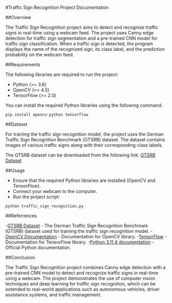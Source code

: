 #Traffic Sign Recognition Project Documentation

##Overview

The Traffic Sign Recognition project aims to detect and recognize traffic signs in real-time using a webcam feed. The project uses Canny edge detection for traffic sign segmentation and a pre-trained CNN model for traffic sign classification. When a traffic sign is detected, the program displays the name of the recognized sign, its class label, and the prediction probability on the webcam feed.

##Requirements

The following libraries are required to run the project:
- Python (>= 3.6)
- OpenCV (>= 4.5)
- TensorFlow (>= 2.0)

You can install the required Python libraries using the following command:
```console
pip install opencv-python tensorflow
```

##Dataset

For training the traffic sign recognition model, the project uses the German Traffic Sign Recognition Benchmark (GTSRB) dataset. The dataset contains images of various traffic signs along with their corresponding class labels.

The GTSRB dataset can be downloaded from the following link:
[GTSRB Dataset](https://www.kaggle.com/datasets/meowmeowmeowmeowmeow/gtsrb-german-traffic-sign?resource=download)

##Usage

- Ensure that the required Python libraries are installed (OpenCV and TensorFlow).
- Connect your webcam to the computer.
- Run the project script:
```console
python traffic_sign_recognition.py
```

##Referrences

-[GTSRB Dataset](https://www.kaggle.com/datasets/meowmeowmeowmeowmeow/gtsrb-german-traffic-sign?resource=download) - The German Traffic Sign Recognition Benchmark (GTSRB) dataset used for training the traffic sign recognition model.
-[OpenCV Documentation](https://docs.opencv.org/4.x/index.html) - Documentation for OpenCV library.
-[TensorFlow](https://www.tensorflow.org/api_docs) - Documentation for TensorFlow library.
-[Python 3.11.4 documentation](https://docs.python.org/3/) - Official Python documentation.

##Conclusion

The Traffic Sign Recognition project combines Canny edge detection with a pre-trained CNN model to detect and recognize traffic signs in real-time using a webcam. The project demonstrates the use of computer vision techniques and deep learning for traffic sign recognition, which can be extended to real-world applications such as autonomous vehicles, driver assistance systems, and traffic management.
